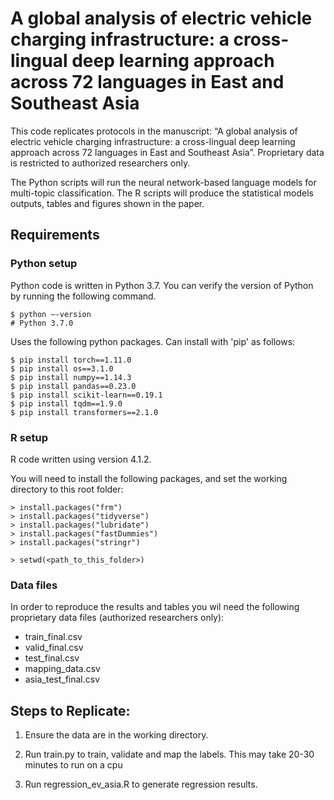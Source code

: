 # A global analysis of electric vehicle charging infrastructure: a cross-lingual deep learning approach across 72 languages in East and Southeast Asia 
This code replicates protocols in the manuscript: “A global analysis of electric vehicle charging infrastructure: a cross-lingual deep learning approach across 72 languages in East and Southeast Asia”. Proprietary data is restricted to authorized researchers only.

The Python scripts will run the neural network-based language models for multi-topic classification. The R scripts will produce the statistical models outputs, tables and figures shown in the paper.

## Requirements

### Python setup
Python code is written in Python 3.7. You can verify the version of Python by running the following command.

```
$ python —-version
# Python 3.7.0
```

Uses the following python packages. Can install with 'pip' as follows:

```
$ pip install torch==1.11.0
$ pip install os==3.1.0
$ pip install numpy==1.14.3
$ pip install pandas==0.23.0
$ pip install scikit-learn==0.19.1
$ pip install tqdm==1.9.0
$ pip install transformers==2.1.0
```



### R setup
R code written using version 4.1.2.

You will need to install the following packages, and set the working directory to this root folder:

```
> install.packages("frm")
> install.packages("tidyverse")
> install.packages("lubridate")
> install.packages("fastDummies")
> install.packages("stringr")

> setwd(<path_to_this_folder>)
```


### Data files
In order to reproduce the results and tables you wil need the following proprietary data files (authorized researchers only):

- train_final.csv
- valid_final.csv
- test_final.csv
- mapping_data.csv
- asia_test_final.csv

## Steps to Replicate: 

1. Ensure the data are in the working directory.

2. Run train.py to train, validate and map the labels. This may take 20-30 minutes to run on a cpu

3. Run regression_ev_asia.R to generate regression results. 






 

